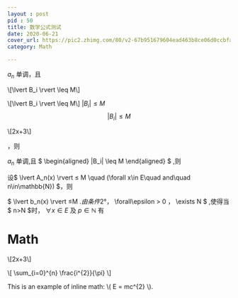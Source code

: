 ```yaml
---
layout : post
pid : 50
title: 数学公式测试
date: 2020-06-21 
cover_url: https://pic2.zhimg.com/80/v2-67b951679604ead463b8ce06d0ccbfa6_720w.jpg
category: Math

---
```



$a_n$ 单调，且

\\[\lvert B_i \rvert \leq M\\]

\\[\lvert B_i \rvert \leq M\\]
$\lvert B_i \rvert \leq M$
$$\lvert B_i \rvert \leq M$$


\\[2x+3\\]

，则



$a_n$ 单调,且
$
\begin{aligned}
|B_i| \leq M 
\end{aligned}
$
,则


设$ \lvert A_n(x) \rvert ≤ M \quad (\forall x\in E\quad and\quad n\in\mathbb{N}) $，则

$ \lvert b_n(x) \rvert ≤M $.由条件2°，$ \forall\epsilon > 0 $，$ \exists N $ ,使得当$ n>N $时， $\forall x\in E$ 及 $p\in\mathbb{N}$ 有


# Math

\\[2x+3\\]

\\[ \\sum_{i=0}^{n} \\frac{i^{2}}{\\pi} \\]

This is an example of inline math: \\( E = mc^{2} \\).


